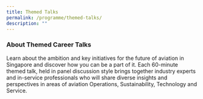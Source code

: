```yaml
---
title: Themed Talks
permalink: /programme/themed-talks/
description: ""
---
```

### **About Themed Career Talks**

Learn about the ambition and key initiatives for the future of aviation in Singapore and discover how you can be a part of it. Each 60-minute themed talk, held in panel discussion style brings together industry experts and in-service professionals who will share diverse insights and perspectives in areas of aviation Operations, Sustainability, Technology and Service.

<style>#main-content .bp-section.bp-section-pagetitle, .bottom-navigation a {background-color: #CB6F31 !important;}</style>
